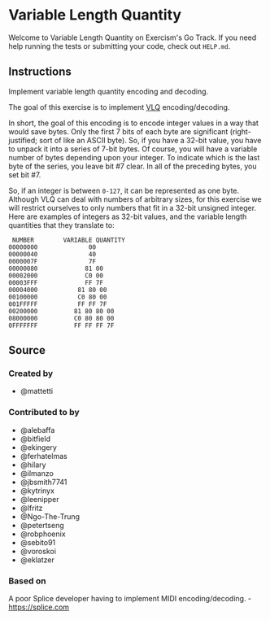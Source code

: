 # Variable Length Quantity

Welcome to Variable Length Quantity on Exercism's Go Track.
If you need help running the tests or submitting your code, check out `HELP.md`.

## Instructions

Implement variable length quantity encoding and decoding.

The goal of this exercise is to implement [VLQ][vlq] encoding/decoding.

In short, the goal of this encoding is to encode integer values in a way that would save bytes.
Only the first 7 bits of each byte are significant (right-justified; sort of like an ASCII byte).
So, if you have a 32-bit value, you have to unpack it into a series of 7-bit bytes.
Of course, you will have a variable number of bytes depending upon your integer.
To indicate which is the last byte of the series, you leave bit #7 clear.
In all of the preceding bytes, you set bit #7.

So, if an integer is between `0-127`, it can be represented as one byte.
Although VLQ can deal with numbers of arbitrary sizes, for this exercise we will restrict ourselves to only numbers that fit in a 32-bit unsigned integer.
Here are examples of integers as 32-bit values, and the variable length quantities that they translate to:

```text
 NUMBER        VARIABLE QUANTITY
00000000              00
00000040              40
0000007F              7F
00000080             81 00
00002000             C0 00
00003FFF             FF 7F
00004000           81 80 00
00100000           C0 80 00
001FFFFF           FF FF 7F
00200000          81 80 80 00
08000000          C0 80 80 00
0FFFFFFF          FF FF FF 7F
```

[vlq]: https://en.wikipedia.org/wiki/Variable-length_quantity

## Source

### Created by

- @mattetti

### Contributed to by

- @alebaffa
- @bitfield
- @ekingery
- @ferhatelmas
- @hilary
- @ilmanzo
- @jbsmith7741
- @kytrinyx
- @leenipper
- @lfritz
- @Ngo-The-Trung
- @petertseng
- @robphoenix
- @sebito91
- @voroskoi
- @eklatzer

### Based on

A poor Splice developer having to implement MIDI encoding/decoding. - https://splice.com